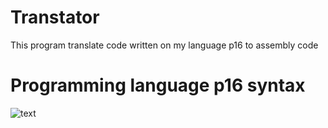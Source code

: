 # Transtator

This program translate code written on my language p16 to assembly code

# Programming language p16 syntax
![text](.../syntax.jpg)
